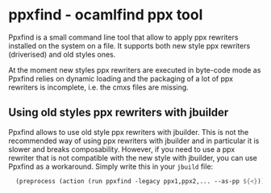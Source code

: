 ppxfind - ocamlfind ppx tool
============================

Ppxfind is a small command line tool that allow to apply ppx rewriters
installed on the system on a file. It supports both new style ppx
rewriters (driverised) and old styles ones.

At the moment new styles ppx rewriters are executed in byte-code mode
as Ppxfind relies on dynamic loading and the packaging of a lot of ppx
rewriters is incomplete, i.e. the cmxs files are missing.

Using old styles ppx rewriters with jbuilder
--------------------------------------------

Ppxfind allows to use old style ppx rewriters with jbuilder. This is
not the recommended way of using ppx rewriters with jbuilder and in
particular it is slower and breaks composability. However, if you need
to use a ppx rewriter that is not compatible with the new style with
jbuilder, you can use Ppxfind as a workaround. Simply write this in
your `jbuild` file:

```scheme
  (preprocess (action (run ppxfind -legacy ppx1,ppx2,... --as-pp ${<})))
```
